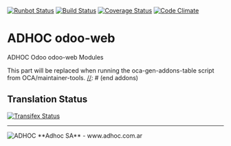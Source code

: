 [![Runbot Status](http://runbot.adhoc.com.ar/runbot/badge/flat/2/8.0.svg)](http://runbot.adhoc.com.ar/runbot/repo/github-com-ingadhoc-odoo-web-2)
[![Build Status](https://travis-ci.org/ingadhoc/odoo-web.svg?branch=8.0)](https://travis-ci.org/ingadhoc/odoo-web)
[![Coverage Status](https://coveralls.io/repos/ingadhoc/odoo-web/badge.png?branch=8.0)](https://coveralls.io/r/ingadhoc/odoo-web?branch=8.0)
[![Code Climate](https://codeclimate.com/github/ingadhoc/odoo-web/badges/gpa.svg)](https://codeclimate.com/github/ingadhoc/odoo-web)

# ADHOC odoo-web

ADHOC Odoo odoo-web Modules

[//]: # (addons)
This part will be replaced when running the oca-gen-addons-table script from OCA/maintainer-tools.
[//]: # (end addons)

Translation Status
------------------
[![Transifex Status](https://www.transifex.com/projects/p/ingadhoc-odoo-web-8-0/chart/image_png)](https://www.transifex.com/projects/p/ingadhoc-odoo-web-8-0)

----

<img alt="ADHOC" src="http://fotos.subefotos.com/83fed853c1e15a8023b86b2b22d6145bo.png" />
**Adhoc SA** - www.adhoc.com.ar
